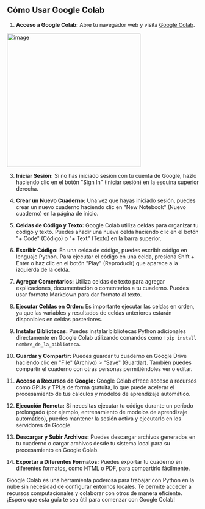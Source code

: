 <h2>Cómo Usar Google Colab</h2>

1. **Acceso a Google Colab:** Abre tu navegador web y visita [Google Colab](https://colab.research.google.com/?hl=es).
  <div style="text-align='center'">
    <img src="imagenes/colab-1.png" alt="image" width="auto" height="350">
  </div>


3. **Iniciar Sesión:** Si no has iniciado sesión con tu cuenta de Google, hazlo haciendo clic en el botón "Sign In" (Iniciar sesión) en la esquina superior derecha.

4. **Crear un Nuevo Cuaderno:** Una vez que hayas iniciado sesión, puedes crear un nuevo cuaderno haciendo clic en "New Notebook" (Nuevo cuaderno) en la página de inicio.

5. **Celdas de Código y Texto:** Google Colab utiliza celdas para organizar tu código y texto. Puedes añadir una nueva celda haciendo clic en el botón "+ Code" (Código) o "+ Text" (Texto) en la barra superior.

6. **Escribir Código:** En una celda de código, puedes escribir código en lenguaje Python. Para ejecutar el código en una celda, presiona Shift + Enter o haz clic en el botón "Play" (Reproducir) que aparece a la izquierda de la celda.

7. **Agregar Comentarios:** Utiliza celdas de texto para agregar explicaciones, documentación o comentarios a tu cuaderno. Puedes usar formato Markdown para dar formato al texto.

8. **Ejecutar Celdas en Orden:** Es importante ejecutar las celdas en orden, ya que las variables y resultados de celdas anteriores estarán disponibles en celdas posteriores.

9. **Instalar Bibliotecas:** Puedes instalar bibliotecas Python adicionales directamente en Google Colab utilizando comandos como `!pip install nombre_de_la_biblioteca`.

10. **Guardar y Compartir:** Puedes guardar tu cuaderno en Google Drive haciendo clic en "File" (Archivo) > "Save" (Guardar). También puedes compartir el cuaderno con otras personas permitiéndoles ver o editar.

11. **Acceso a Recursos de Google:** Google Colab ofrece acceso a recursos como GPUs y TPUs de forma gratuita, lo que puede acelerar el procesamiento de tus cálculos y modelos de aprendizaje automático.

12. **Ejecución Remota:** Si necesitas ejecutar tu código durante un período prolongado (por ejemplo, entrenamiento de modelos de aprendizaje automático), puedes mantener la sesión activa y ejecutarlo en los servidores de Google.

13. **Descargar y Subir Archivos:** Puedes descargar archivos generados en tu cuaderno o cargar archivos desde tu sistema local para su procesamiento en Google Colab.

14. **Exportar a Diferentes Formatos:** Puedes exportar tu cuaderno en diferentes formatos, como HTML o PDF, para compartirlo fácilmente.




Google Colab es una herramienta poderosa para trabajar con Python en la nube sin necesidad de configurar entornos locales. Te permite acceder a recursos computacionales y colaborar con otros de manera eficiente. ¡Espero que esta guía te sea útil para comenzar con Google Colab! 
